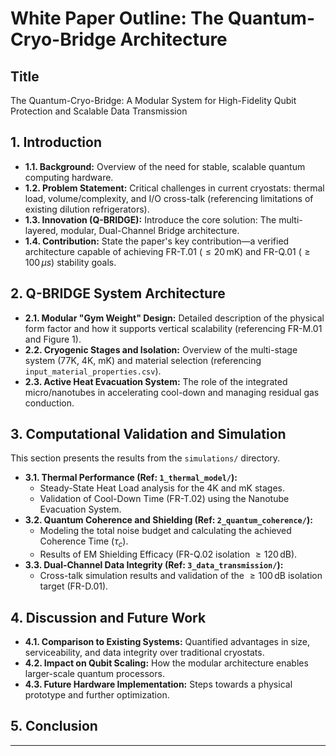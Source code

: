 # White Paper Outline: The Quantum-Cryo-Bridge Architecture

## Title
The Quantum-Cryo-Bridge: A Modular System for High-Fidelity Qubit Protection and Scalable Data Transmission

## 1. Introduction
* **1.1. Background:** Overview of the need for stable, scalable quantum computing hardware.
* **1.2. Problem Statement:** Critical challenges in current cryostats: thermal load, volume/complexity, and I/O cross-talk (referencing limitations of existing dilution refrigerators).
* **1.3. Innovation (Q-BRIDGE):** Introduce the core solution: The multi-layered, modular, Dual-Channel Bridge architecture.
* **1.4. Contribution:** State the paper's key contribution—a verified architecture capable of achieving FR-T.01 ($\le 20 \, \text{mK}$) and FR-Q.01 ($\ge 100 \, \mu s$) stability goals.

## 2. Q-BRIDGE System Architecture
* **2.1. Modular "Gym Weight" Design:** Detailed description of the physical form factor and how it supports vertical scalability (referencing FR-M.01 and Figure 1).
* **2.2. Cryogenic Stages and Isolation:** Overview of the multi-stage system (77K, 4K, mK) and material selection (referencing `input_material_properties.csv`).
* **2.3. Active Heat Evacuation System:** The role of the integrated micro/nanotubes in accelerating cool-down and managing residual gas conduction.

## 3. Computational Validation and Simulation
This section presents the results from the `simulations/` directory.

* **3.1. Thermal Performance (Ref: `1_thermal_model/`):**
    * Steady-State Heat Load analysis for the 4K and mK stages.
    * Validation of Cool-Down Time (FR-T.02) using the Nanotube Evacuation System.
* **3.2. Quantum Coherence and Shielding (Ref: `2_quantum_coherence/`):**
    * Modeling the total noise budget and calculating the achieved Coherence Time ($\tau_{c}$).
    * Results of EM Shielding Efficacy (FR-Q.02 isolation $\ge 120 \, \text{dB}$).
* **3.3. Dual-Channel Data Integrity (Ref: `3_data_transmission/`):**
    * Cross-talk simulation results and validation of the $\ge 100 \, \text{dB}$ isolation target (FR-D.01).

## 4. Discussion and Future Work
* **4.1. Comparison to Existing Systems:** Quantified advantages in size, serviceability, and data integrity over traditional cryostats.
* **4.2. Impact on Qubit Scaling:** How the modular architecture enables larger-scale quantum processors.
* **4.3. Future Hardware Implementation:** Steps towards a physical prototype and further optimization.

## 5. Conclusion

---
